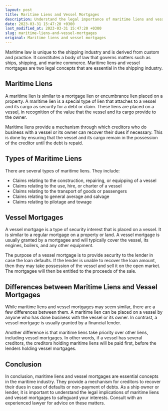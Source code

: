 ```yaml
---
layout: post
title: Maritime Liens and Vessel Mortgages
description: Understand the legal importance of maritime liens and vessel mortgages from expert lawyers.
date: 2023-03-31 15:47:20 +0300
last_modified_at: 2023-03-31 15:47:20 +0300
slug: maritime-liens-and-vessel-mortgages
original: Maritime liens and vessel mortgages
---
```


Maritime law is unique to the shipping industry and is derived from custom and practice. It constitutes a body of law that governs matters such as ships, shipping, and marine commerce. Maritime liens and vessel mortgages are two legal concepts that are essential in the shipping industry.

## Maritime Liens

A maritime lien is similar to a mortgage lien or encumbrance lien placed on a property. A maritime lien is a special type of lien that attaches to a vessel and its cargo as security for a debt or claim. These liens are placed on a vessel, in recognition of the value that the vessel and its cargo provide to the owner.

Maritime liens provide a mechanism through which creditors who do business with a vessel or its owner can recover their dues if necessary. This is done by ensuring that the vessel and its cargo remain in the possession of the creditor until the debt is repaid.

## Types of Maritime Liens

There are several types of maritime liens. They include:

- Claims relating to the construction, repairing, or equipping of a vessel
- Claims relating to the use, hire, or charter of a vessel
- Claims relating to the transport of goods or passengers
- Claims relating to general average and salvage
- Claims relating to pilotage and towage

## Vessel Mortgages

A vessel mortgage is a type of security interest that is placed on a vessel. It is similar to a regular mortgage on a property or land. A vessel mortgage is usually granted by a mortgagee and will typically cover the vessel, its engines, boilers, and any other equipment.

The purpose of a vessel mortgage is to provide security to the lender in case the loan defaults. If the lender is unable to recover the loan amount, then they may take possession of the vessel and sell it on the open market. The mortgagee will then be entitled to the proceeds of the sale.

## Differences between Maritime Liens and Vessel Mortgages

While maritime liens and vessel mortgages may seem similar, there are a few differences between them. A maritime lien can be placed on a vessel by anyone who has done business with the vessel or its owner. In contrast, a vessel mortgage is usually granted by a financial lender.

Another difference is that maritime liens take priority over other liens, including vessel mortgages. In other words, if a vessel has several creditors, the creditors holding maritime liens will be paid first, before the lenders holding vessel mortgages.

## Conclusion

In conclusion, maritime liens and vessel mortgages are essential concepts in the maritime industry. They provide a mechanism for creditors to recover their dues in case of defaults or non-payment of debts. As a ship owner or lender, it is important to understand the legal implications of maritime liens and vessel mortgages to safeguard your interests. Consult with an experienced lawyer for advice on these matters.